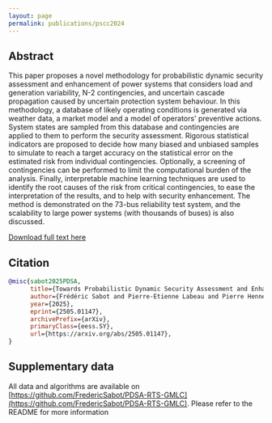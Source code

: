 ```yaml
---
layout: page
permalink: publications/pscc2024
---
```


## Abstract

This paper proposes a novel methodology for probabilistic dynamic security assessment and enhancement of power systems that considers load and generation variability, N-2 contingencies, and uncertain cascade propagation caused by uncertain protection system behaviour. In this methodology, a database of likely operating conditions is generated via weather data, a market model and a model of operators' preventive actions. System states are sampled from this database and contingencies are applied to them to perform the security assessment. Rigorous statistical indicators are proposed to decide how many biased and unbiased samples to simulate to reach a target accuracy on the statistical error on the estimated risk from individual contingencies. Optionally, a screening of contingencies can be performed to limit the computational burden of the analysis. Finally, interpretable machine learning techniques are used to identify the root causes of the risk from critical contingencies, to ease the interpretation of the results, and to help with security enhancement. The method is demonstrated on the 73-bus reliability test system, and the scalability to large power systems (with thousands of buses) is also discussed.

[Download full text here](https://arxiv.org/abs/2505.01147)

## Citation

```bibtex
@misc{sabot2025PDSA,
      title={Towards Probabilistic Dynamic Security Assessment and Enhancement of Large Power Systems},
      author={Frédéric Sabot and Pierre-Etienne Labeau and Pierre Henneaux},
      year={2025},
      eprint={2505.01147},
      archivePrefix={arXiv},
      primaryClass={eess.SY},
      url={https://arxiv.org/abs/2505.01147},
}
```

## Supplementary data

All data and algorithms are available on [https://github.com/FredericSabot/PDSA-RTS-GMLC](https://github.com/FredericSabot/PDSA-RTS-GMLC). Please refer to the README for more information
